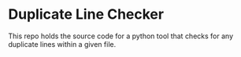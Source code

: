 # Duplicate Line Checker
This repo holds the source code for a python tool that checks for any duplicate lines within a given file.
